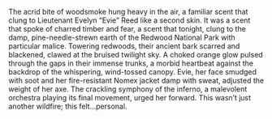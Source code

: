 The acrid bite of woodsmoke hung heavy in the air, a familiar scent that clung to Lieutenant Evelyn “Evie” Reed like a second skin.  It was a scent that spoke of charred timber and fear, a scent that tonight, clung to the damp, pine-needle-strewn earth of the Redwood National Park with particular malice.  Towering redwoods, their ancient bark scarred and blackened, clawed at the bruised twilight sky.  A choked orange glow pulsed through the gaps in their immense trunks, a morbid heartbeat against the backdrop of the whispering, wind-tossed canopy.  Evie, her face smudged with soot and her fire-resistant Nomex jacket damp with sweat, adjusted the weight of her axe.  The crackling symphony of the inferno, a malevolent orchestra playing its final movement, urged her forward. This wasn’t just another wildfire; this felt…personal.
